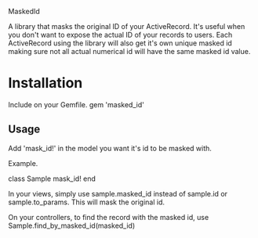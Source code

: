 MaskedId

A library that masks the original ID of your ActiveRecord. It's useful when you don't want
to expose the actual ID of your records to users. Each ActiveRecord using the library will
also get it's own unique masked id making sure not all actual numerical id will have 
the same masked id value.


# Installation

Include on your Gemfile. 
gem 'masked_id'


## Usage
  Add 'mask_id!' in the model you want it's id to be masked with.

  Example.

  class Sample
    mask_id!
  end
   

  In your views, simply use sample.masked_id instead of sample.id or sample.to_params.
  This will mask the original id.

  On your controllers, to find the record with the masked id, use Sample.find_by_masked_id(masked_id)


